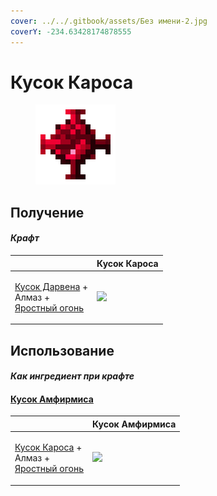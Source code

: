 ```yaml
---
cover: ../../.gitbook/assets/Без имени-2.jpg
coverY: -234.63428174878555
---
```


# Кусок Кароса

<figure><img src="../../.gitbook/assets/karos_lump_128.png" alt=""><figcaption></figcaption></figure>

## Получение

#### _Крафт_

|                                                                                                             |  Кусок Кароса                              |
| ----------------------------------------------------------------------------------------------------------- | ------------------------------------------ |
| <p><a href="darven_lump.md">Кусок Дарвена</a> +<br>Алмаз +<br><a href="fury_fire.md">Яростный огонь</a></p> | ![](../../.gitbook/assets/karos\_lump.png) |

## Использование

#### _Как ингредиент при крафте_

#### [Кусок Амфирмиса](amthirmis_lump.md)

|                                                                                                           |  Кусок Амфирмиса                               |
| --------------------------------------------------------------------------------------------------------- | ---------------------------------------------- |
| <p><a href="karos_lump.md">Кусок Кароса</a> +<br>Алмаз +<br><a href="fury_fire.md">Яростный огонь</a></p> | ![](../../.gitbook/assets/amthirmis\_lump.png) |

